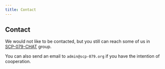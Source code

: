 ```yaml
---
title: Contact
---
```


## Contact

We would not like to be contacted, but you still can reach some of us 
in [SCP-079-CHAT](https://t.me/SCP_079_CHAT) group.

You can also send an email to `admin@scp-079.org` if you have the 
intention of cooperation.

<audio src="/audio/page/contact.ogg" autoplay></audio>
